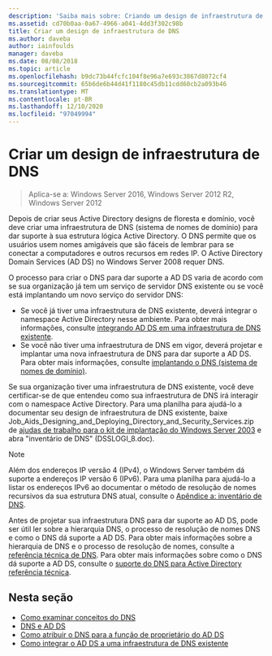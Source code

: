 ```yaml
---
description: 'Saiba mais sobre: Criando um design de infraestrutura de DNS'
ms.assetid: cd70b0aa-0a67-4966-a041-4dd3f302c98b
title: Criar um design de infraestrutura de DNS
ms.author: daveba
author: iainfoulds
manager: daveba
ms.date: 08/08/2018
ms.topic: article
ms.openlocfilehash: b9dc73b44fcfc104f8e96a7e693c3867d8072cf4
ms.sourcegitcommit: 65b6de6b44d41f1180c45db11cdd60cb2a093b46
ms.translationtype: MT
ms.contentlocale: pt-BR
ms.lasthandoff: 12/10/2020
ms.locfileid: "97049994"
---
```

# <a name="creating-a-dns-infrastructure-design"></a>Criar um design de infraestrutura de DNS

> Aplica-se a: Windows Server 2016, Windows Server 2012 R2, Windows Server 2012

Depois de criar seus Active Directory designs de floresta e domínio, você deve criar uma infraestrutura de DNS (sistema de nomes de domínio) para dar suporte à sua estrutura lógica Active Directory. O DNS permite que os usuários usem nomes amigáveis que são fáceis de lembrar para se conectar a computadores e outros recursos em redes IP. O Active Directory Domain Services (AD DS) no Windows Server 2008 requer DNS.

O processo para criar o DNS para dar suporte a AD DS varia de acordo com se sua organização já tem um serviço de servidor DNS existente ou se você está implantando um novo serviço do servidor DNS:

- Se você já tiver uma infraestrutura de DNS existente, deverá integrar o namespace Active Directory nesse ambiente. Para obter mais informações, consulte [integrando AD DS em uma infraestrutura de DNS existente](../../ad-ds/plan/Integrating-AD-DS-into-an-Existing-DNS-Infrastructure.md).
- Se você não tiver uma infraestrutura de DNS em vigor, deverá projetar e implantar uma nova infraestrutura de DNS para dar suporte a AD DS. Para obter mais informações, consulte [implantando o DNS (sistema de nomes de domínio)](/previous-versions/windows/it-pro/windows-server-2003/cc780661(v=ws.10)).

Se sua organização tiver uma infraestrutura de DNS existente, você deve certificar-se de que entendeu como sua infraestrutura de DNS irá interagir com o namespace Active Directory. Para uma planilha para ajudá-lo a documentar seu design de infraestrutura de DNS existente, baixe Job_Aids_Designing_and_Deploying_Directory_and_Security_Services.zip de [ajudas de trabalho para o kit de implantação do Windows Server 2003](https://microsoft.com/download/details.aspx?id=9608) e abra "inventário de DNS" (DSSLOGI_8.doc).

> [!NOTE]
> Além dos endereços IP versão 4 (IPv4), o Windows Server também dá suporte a endereços IP versão 6 (IPv6). Para uma planilha para ajudá-lo a listar os endereços IPv6 ao documentar o método de resolução de nomes recursivos da sua estrutura DNS atual, consulte o [Apêndice a: inventário de DNS](../../ad-ds/plan/Appendix-A--DNS-Inventory.md).

Antes de projetar sua infraestrutura DNS para dar suporte ao AD DS, pode ser útil ler sobre a hierarquia DNS, o processo de resolução de nomes DNS e como o DNS dá suporte a AD DS. Para obter mais informações sobre a hierarquia de DNS e o processo de resolução de nomes, consulte a [referência técnica de DNS](/previous-versions/windows/it-pro/windows-server-2003/cc779926(v=ws.10)). Para obter mais informações sobre como o DNS dá suporte a AD DS, consulte o [suporte do DNS para Active Directory referência técnica](/previous-versions/windows/it-pro/windows-server-2003/cc781627(v=ws.10)).

## <a name="in-this-section"></a>Nesta seção

- [Como examinar conceitos do DNS](../../ad-ds/plan/Reviewing-DNS-Concepts.md)
- [DNS e AD DS](../../ad-ds/plan/DNS-and-AD-DS.md)
- [Como atribuir o DNS para a função de proprietário do AD DS](../../ad-ds/deploy/Assigning-the-DNS-for-AD-DS-Owner-Role.md)
- [Como integrar o AD DS a uma infraestrutura de DNS existente](../../ad-ds/plan/../../ad-ds/plan/Integrating-AD-DS-into-an-Existing-DNS-Infrastructure.md)
